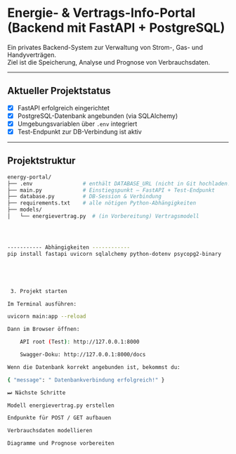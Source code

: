 #  Energie- & Vertrags-Info-Portal (Backend mit FastAPI + PostgreSQL)

Ein privates Backend-System zur Verwaltung von Strom-, Gas- und Handyverträgen.  
Ziel ist die Speicherung, Analyse und Prognose von Verbrauchsdaten.

---

## Aktueller Projektstatus

- [x] FastAPI erfolgreich eingerichtet
- [x] PostgreSQL-Datenbank angebunden (via SQLAlchemy)
- [x] Umgebungsvariablen über `.env` integriert
- [x] Test-Endpunkt zur DB-Verbindung ist aktiv

---

## Projektstruktur

```bash
energy-portal/
├── .env                # enthält DATABASE_URL (nicht in Git hochladen!)
├── main.py             # Einstiegspunkt – FastAPI + Test-Endpunkt
├── database.py         # DB-Session & Verbindung
├── requirements.txt    # alle nötigen Python-Abhängigkeiten
├── models/
│   └── energievertrag.py  # (in Vorbereitung) Vertragsmodell




----------- Abhängigkeiten ------------
pip install fastapi uvicorn sqlalchemy python-dotenv psycopg2-binary





 3. Projekt starten

Im Terminal ausführen:

uvicorn main:app --reload

Dann im Browser öffnen:

    API root (Test): http://127.0.0.1:8000

    Swagger-Doku: http://127.0.0.1:8000/docs

Wenn die Datenbank korrekt angebunden ist, bekommst du:

{ "message": " Datenbankverbindung erfolgreich!" }

⏭ Nächste Schritte

Modell energievertrag.py erstellen

Endpunkte für POST / GET aufbauen

Verbrauchsdaten modellieren

Diagramme und Prognose vorbereiten
